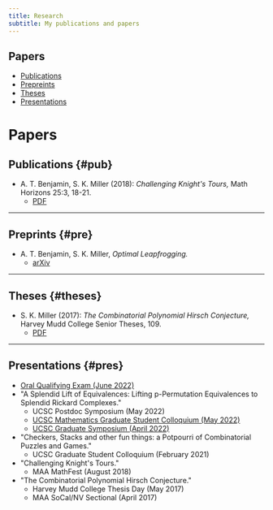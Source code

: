 ```yaml
---
title: Research
subtitle: My publications and papers
---
```


## Papers
- [Publications](#pub)
- [Prepreints](#pre)
- [Theses](#theses)
- [Presentations](#pres)

# Papers

## Publications {#pub}

- A. T. Benjamin, S. K. Miller (2018): *Challenging Knight's Tours,* Math Horizons 25:3, 18-21. 
  - [PDF](https://math.hmc.edu/benjamin/wp-content/uploads/sites/5/2019/06/Challenging-Knight%E2%80%99s-Tours.pdf)

---

## Preprints {#pre}

- A. T. Benjamin, S. K. Miller, *Optimal Leapfrogging.*
  - [arXiv](https://arxiv.org/abs/2110.08319)

---

## Theses {#theses}

- S. K. Miller (2017): *The Combinatorial Polynomial Hirsch Conjecture,* Harvey Mudd College Senior Theses, 109.
  - [PDF](https://scholarship.claremont.edu/cgi/viewcontent.cgi?article=1096&context=hmc_theses)

---

## Presentations {#pres}

- [Oral Qualifying Exam (June 2022)](https://redrot.github.io/assets/pdf/oral_exam.pdf)
- "A Splendid Lift of Equivalences: Lifting p-Permutation Equivalences to Splendid Rickard Complexes." 
  - UCSC Postdoc Symposium (May 2022) 
  - [UCSC Mathematics Graduate Student Colloquium (May 2022)](https://redrot.github.io/assets/pdf/splendid_lift_long.pdf)
  - [UCSC Graduate Symposium (April 2022)](https://redrot.github.io/assets/pdf/splendid_lift_short.pdf)
- "Checkers, Stacks and other fun things: a Potpourri of Combinatorial Puzzles and Games." 
  - UCSC Graduate Student Colloquium (February 2021)
- "Challenging Knight's Tours." 
  - MAA MathFest (August 2018)
- "The Combinatorial Polynomial Hirsch Conjecture." 
  - Harvey Mudd College Thesis Day (May 2017)
  - MAA SoCal/NV Sectional (April 2017)


<!---
 ## Conferences {#conf}


- [Representation Theory and Triangulated Categories (2022)](https://www.math.uni-bielefeld.de/birep/meetings/rttc2022/index.php) (unable to attend)
- [Structure of Group Algebras over Local Rings (2022)](https://sites.google.com/view/ambleside2022/home?authuser=0) (attendee)
- [MSRI: Sparsity of Algebraic Points ](https://www.msri.org/summer_schools/962) (attendee)
- [MSRI: Sums of Squares Method in Geometry, Combinatorics and Optimization (2019)](https://www.msri.org/summer_schools/924) (cancelled due to COVID)
- [MAA MathFest (2018)](https://www.maa.org/sites/default/files/pdf/mathfest/2018/MathFestProgram2018.pdf) (presenter)
- [MAA SoCal/NV Sectional (2017)](http://sections.maa.org/socalnv/Meeting2017Spring.html) (presenter)
- Joint Mathematics Meetings 2016 (attendee)


